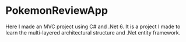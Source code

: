 # PokemonReviewApp
Here I made an MVC project using C# and .Net 6. It is a project I made to learn the multi-layered architectural structure and .Net entity framework.
